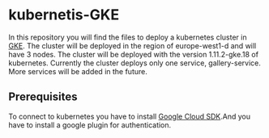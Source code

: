 # kubernetis-GKE
In this repository you will find the files to deploy a kubernetes cluster in [GKE](https://cloud.google.com/kubernetes-engine/).
The cluster will be deployed in the region of europe-west1-d and will have 3 nodes. The cluster will be deployed with the version 1.11.2-gke.18 of kubernetes.
Currently the cluster deploys only one service, gallery-service. More services will be added in the future.

## Prerequisites
To connect to kubernetes you have to install [Google Cloud SDK](https://cloud.google.com/sdk/).And you have to install a google plugin for authentication.